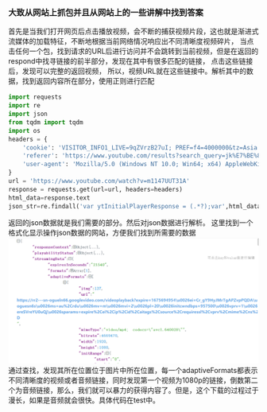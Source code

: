 ### 大致从网站上抓包并且从网站上的一些讲解中找到答案
首先是当我们打开网页后点击播放视频，会不断的捕获视频片段，这也就是渐进式流媒体的加载特征，不断地根据当前网络情况响应出不同清晰度视频碎片，
当点击任何一个包，找到请求的URL后进行访问并不会跳转到当前视频，但是在返回的respond中找寻链接的前半部分，发现在其中有很多匹配的链接，
点击这些链接后，发现可以完整的返回视频，
所以，视频URL就在这些链接中。解析其中的数据，找到返回内容所在部分，使用正则进行匹配
```python
import requests
import re
import json
from tqdm import tqdm
import os
headers = {
    'cookie': 'VISITOR_INFO1_LIVE=9qZVrzB27uI; PREF=f4=4000000&tz=Asia.Shanghai; _ga=GA1.2.621834420.1648121145; _gcl_au=1.1.1853038046.1648121145; NID=511=Zc1APdmEbCD-iqVNVgI_vD_0S3LVI3XSfl-wUZEvvMU2MLePFKsQCaKUlUtchHSg-kWEVMGOhWUbxpQMwHeIuLjhxaslwniMh1OsjVfmOeTfhpwcRYpMgqpZtNQ7qQApY21xEObCvIez6DCMbjRhRQ5P7siOD3X87QX0CFyUxmY; OTZ=6430350_24_24__24_; GPS=1; YSC=0E115KqM_-I; GOOGLE_ABUSE_EXEMPTION=ID=d02004902c3d0f4d:TM=1648620854:C=r:IP=47.57.243.77-:S=YmZXPW7dxbu83bDuauEpXpE; CONSISTENCY=AGDxDeNysJ2boEmzRP4v6cwgg4NsdN4-FYQKHCGhA0AeW1QjFIU1Ejq1j8l6lwAc6c-pYTJiSaQItZ1M6QeI1pQ3wictnWXTOZ6_y8EKlt0Y_JdakwW6srR39-NLuPgSgXrXwtS0XTUGXpdnt4k3JjQ',
    'referer': 'https://www.youtube.com/results?search_query=jk%E7%BE%8E%E5%A5%B3',
    'user-agent': 'Mozilla/5.0 (Windows NT 10.0; Win64; x64) AppleWebKit/537.36 (KHTML, like Gecko) Chrome/99.0.4844.84 Safari/537.36'
}
url = 'https://www.youtube.com/watch?v=m1147UUT31A'
response = requests.get(url=url, headers=headers)
html_data=response.text
json_str=re.findall('var ytInitialPlayerResponse = (.*?);var',html_data)[0]
```
返回的json数据就是我们需要的部分。然后对json数据进行解析。
这里找到一个格式化显示操作json数据的网站，方便我们找到所需要的数据
<img src="README.assets/01.png">
通过查找，发现其所在位置位于图片中所在位置，每一个adaptiveFormats都表示不同清晰度的视频或者音频链接，同时发现第一个视频为1080p的链接，倒数第二个为音频链接，那么，我们就可以暴力的获得内容了。但是，这个下载的过程过于漫长，如果是音频就会很快。具体代码在test中。